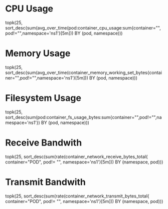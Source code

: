 # CPU Usage
topk(25, sort_desc(sum(avg_over_time(pod:container_cpu_usage:sum{container="",pod!="",namespace='ns1'}[5m])) BY (pod, namespace)))

# Memory Usage
topk(25, sort_desc(sum(avg_over_time(container_memory_working_set_bytes{container="",pod!="",namespace='ns1'}[5m])) BY (pod, namespace)))

# Filesystem Usage
topk(25, sort_desc(sum(pod:container_fs_usage_bytes:sum{container="",pod!="",namespace='ns1'}) BY (pod, namespace)))

# Receive Bandwith
topk(25, sort_desc(sum(rate(container_network_receive_bytes_total{ container="POD", pod!= "", namespace='ns1'}[5m])) BY (namespace, pod)))

# Transmit Bandwith
topk(25, sort_desc(sum(rate(container_network_transmit_bytes_total{ container="POD", pod!= "", namespace='ns1'}[5m])) BY (namespace, pod)))
